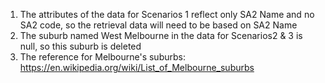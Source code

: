 1. The attributes of the data for Scenarios 1 reflect only SA2 Name and no SA2 code, so the retrieval data will need to be based on SA2 Name
2. The suburb named West Melbourne in the data for Scenarios2 & 3 is null, so this suburb is deleted
3. The reference for Melbourne's suburbs: https://en.wikipedia.org/wiki/List_of_Melbourne_suburbs